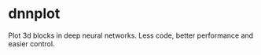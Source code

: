 # dnnplot
Plot 3d blocks in deep neural networks. Less code, better performance and easier control.
